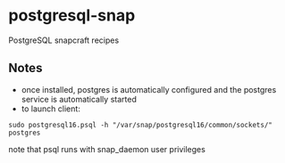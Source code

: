 # postgresql-snap
PostgreSQL snapcraft recipes

## Notes
- once installed, postgres is automatically configured and the postgres service is automatically started
- to launch client:
```
sudo postgresql16.psql -h "/var/snap/postgresql16/common/sockets/" postgres
```
note that psql runs with snap_daemon user privileges
